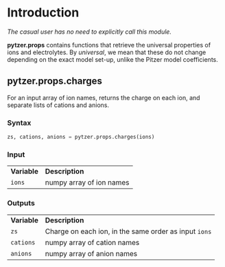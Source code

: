 # Introduction

*The casual user has no need to explicitly call this module.*

**pytzer.props** contains functions that retrieve the universal properties of ions and electrolytes. By *universal*, we mean that these do not change depending on the exact model set-up, unlike the Pitzer model coefficients.


## pytzer.props.charges

For an input array of ion names, returns the charge on each ion, and separate lists of cations and anions.

### Syntax

```python
zs, cations, anions = pytzer.props.charges(ions)
```

### Input

<table><tr>

<td><strong>Variable</strong></td>
<td><strong>Description</strong></td>

</tr><tr>

<td><code>ions</code></td>
<td>numpy array of ion names</td>

</tr></table>

### Outputs

<table><tr>

<td><strong>Variable</strong></td>
<td><strong>Description</strong></td>

</tr><tr>

<td><code>zs</code></td>
<td>Charge on each ion, in the same order as input <code>ions</code></td>

</tr><tr>

<td><code>cations</code></td>
<td>numpy array of cation names</td>

</tr><tr>

<td><code>anions</code></td>
<td>numpy array of anion names</td>

</tr></table>
